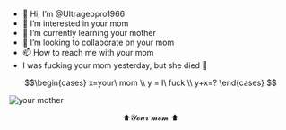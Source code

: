- 👋 Hi, I’m @Ultrageopro1966
- 👀 I’m interested in your mom
- 🌱 I’m currently learning your mother
- 💞️ I’m looking to collaborate on your mom
- 📫 How to reach me with your mom 
- I was fucking your mom yesterday, but she died 🤠

$$\begin{cases}
x=your\ mom
\\
y = I\ fuck
\\
y+x=?
\end{cases}
$$

![your mother](https://best-of-news.ru/wp-content/uploads/2015/04/Unikalnii-bomzhi.jpg)

  
<p align="center">⬆️𝓨𝓸𝓾𝓻 𝓶𝓸𝓶 ⬆️</p>
